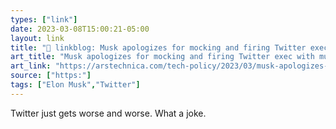```yaml
---
types: ["link"]
date: 2023-03-08T15:00:21-05:00
layout: link
title: "🔗 linkblog: Musk apologizes for mocking and firing Twitter exec with muscular dystrophy | Ars Technica'"
art_title: "Musk apologizes for mocking and firing Twitter exec with muscular dystrophy | Ars Technica"
art_link: "https://arstechnica.com/tech-policy/2023/03/musk-apologizes-for-mocking-and-firing-twitter-exec-with-muscular-dystrophy/"
source: ["https:"]
tags: ["Elon Musk","Twitter"]
---
```

Twitter just gets worse and worse. What a joke.  
 
